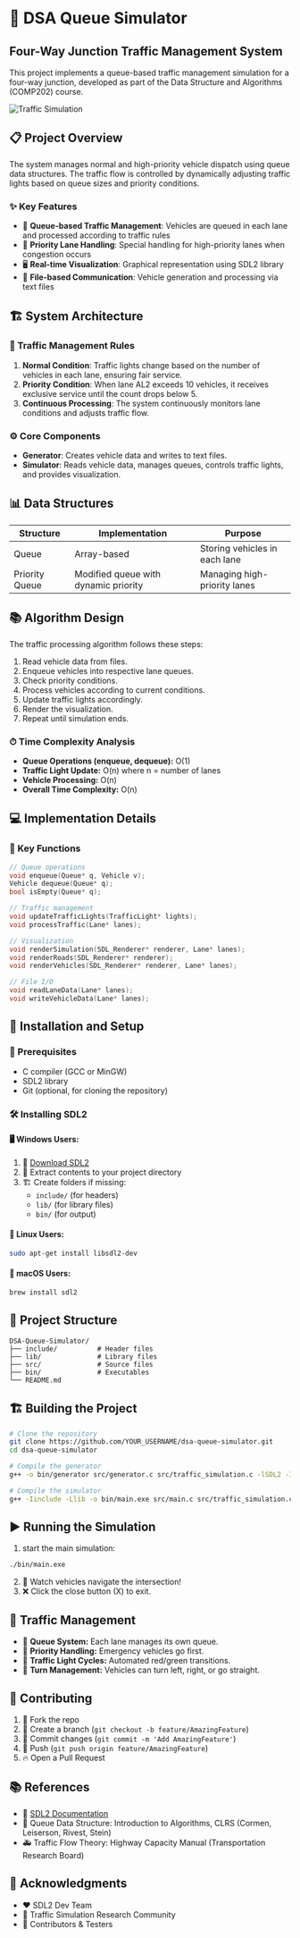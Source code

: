 # 🚦 DSA Queue Simulator

## Four-Way Junction Traffic Management System

This project implements a queue-based traffic management simulation for a four-way junction, developed as part of the Data Structure and Algorithms (COMP202) course.

![Traffic Simulation](https://github.com/YOUR_USERNAME/dsa-queue-simulator/blob/main/Simulation.gif)

## 📋 Project Overview

The system manages normal and high-priority vehicle dispatch using queue data structures. The traffic flow is controlled by dynamically adjusting traffic lights based on queue sizes and priority conditions.

### ✨ Key Features

- 🚗 **Queue-based Traffic Management**: Vehicles are queued in each lane and processed according to traffic rules
- 🚨 **Priority Lane Handling**: Special handling for high-priority lanes when congestion occurs
- 🖥️ **Real-time Visualization**: Graphical representation using SDL2 library
- 📁 **File-based Communication**: Vehicle generation and processing via text files

## 🏗️ System Architecture

### 🛑 Traffic Management Rules

1. **Normal Condition**: Traffic lights change based on the number of vehicles in each lane, ensuring fair service.
2. **Priority Condition**: When lane AL2 exceeds 10 vehicles, it receives exclusive service until the count drops below 5.
3. **Continuous Processing**: The system continuously monitors lane conditions and adjusts traffic flow.

### ⚙️ Core Components

- **Generator**: Creates vehicle data and writes to text files.
- **Simulator**: Reads vehicle data, manages queues, controls traffic lights, and provides visualization.

## 📊 Data Structures

| Structure | Implementation | Purpose |
|-----------|----------------|---------|
| Queue | Array-based | Storing vehicles in each lane |
| Priority Queue | Modified queue with dynamic priority | Managing high-priority lanes |

## 📚 Algorithm Design

The traffic processing algorithm follows these steps:

1. Read vehicle data from files.
2. Enqueue vehicles into respective lane queues.
3. Check priority conditions.
4. Process vehicles according to current conditions.
5. Update traffic lights accordingly.
6. Render the visualization.
7. Repeat until simulation ends.

### ⏱ Time Complexity Analysis

- **Queue Operations (enqueue, dequeue):** O(1)
- **Traffic Light Update:** O(n) where n = number of lanes
- **Vehicle Processing:** O(n)
- **Overall Time Complexity:** O(n)

## 💻 Implementation Details

### 🔑 Key Functions

```c
// Queue operations
void enqueue(Queue* q, Vehicle v);
Vehicle dequeue(Queue* q);
bool isEmpty(Queue* q);

// Traffic management
void updateTrafficLights(TrafficLight* lights);
void processTraffic(Lane* lanes);

// Visualization
void renderSimulation(SDL_Renderer* renderer, Lane* lanes);
void renderRoads(SDL_Renderer* renderer);
void renderVehicles(SDL_Renderer* renderer, Lane* lanes);

// File I/O
void readLaneData(Lane* lanes);
void writeVehicleData(Lane* lanes);
```

## 🚀 Installation and Setup

### 📌 Prerequisites

- C compiler (GCC or MinGW)
- SDL2 library
- Git (optional, for cloning the repository)

### 🛠 Installing SDL2

#### 🖥️ Windows Users:
1. 🔗 [Download SDL2](https://www.libsdl.org/download-2.0.php)
2. 📂 Extract contents to your project directory
3. 🏗 Create folders if missing:
   - `include/` (for headers)
   - `lib/` (for library files)
   - `bin/` (for output)

#### 🐧 Linux Users:
```bash
sudo apt-get install libsdl2-dev
```

#### 🍏 macOS Users:
```bash
brew install sdl2
```

## 📂 Project Structure

```
DSA-Queue-Simulator/
├── include/          # Header files
├── lib/              # Library files
├── src/              # Source files
├── bin/              # Executables
└── README.md
```

## 🏗️ Building the Project

```bash
# Clone the repository
git clone https://github.com/YOUR_USERNAME/dsa-queue-simulator.git
cd dsa-queue-simulator

# Compile the generator
g++ -o bin/generator src/generator.c src/traffic_simulation.c -lSDL2 -Iinclude -Llib -lmingw32 -lSDL2main -lSDL2

# Compile the simulator
g++ -Iinclude -Llib -o bin/main.exe src/main.c src/traffic_simulation.c -lmingw32 -lSDL2main -lSDL2
```

## ▶️ Running the Simulation
1. start the main simulation:
```bash
./bin/main.exe
```
2. 🚗 Watch vehicles navigate the intersection!
3. ❌ Click the close button (X) to exit.

## 🏁 Traffic Management

- 🚦 **Queue System:** Each lane manages its own queue.
- 🚨 **Priority Handling:** Emergency vehicles go first.
- 🔄 **Traffic Light Cycles:** Automated red/green transitions.
- 🔁 **Turn Management:** Vehicles can turn left, right, or go straight.

## 🤝 Contributing

1. 🍴 Fork the repo
2. 🌿 Create a branch (`git checkout -b feature/AmazingFeature`)
3. 💾 Commit changes (`git commit -m 'Add AmazingFeature'`)
4. 🚀 Push (`git push origin feature/AmazingFeature`)
5. 🔥 Open a Pull Request

## 📚 References

- 📖 [SDL2 Documentation](https://wiki.libsdl.org/)
- 📘 Queue Data Structure: Introduction to Algorithms, CLRS (Cormen, Leiserson, Rivest, Stein)
- 🚑 Traffic Flow Theory: Highway Capacity Manual (Transportation Research Board)

## 🙌 Acknowledgments

- ❤️ SDL2 Dev Team
- 🔬 Traffic Simulation Research Community
- 🎯 Contributors & Testers
